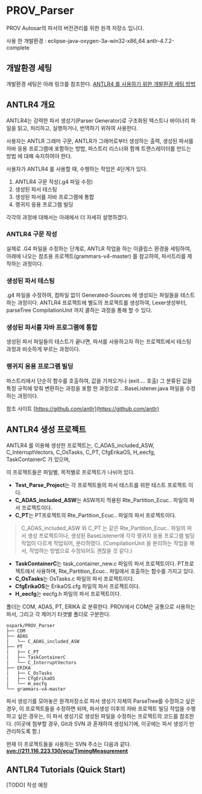 
# PROV_Parser

PROV Autosar의 파서의 버전관리를 위한 원격 저장소 입니다. 

사용 한 개발환경 : 
eclipse-java-oxygen-3a-win32-x86_64
antlr-4.7.2-complete

## 개발환경 세팅
개발환경 세팅은 아래 링크를 참조한다. 
[ANTLR4 를 사용하기 위한 개발환경 세팅 방법](https://github.com/jknack/antlr4ide)

## ANTLR4 개요
ANTLR4는 강력한 파서 생성기(Parser Generator)로 구조화된 텍스트나 바이너리 파일을 읽고, 처리하고, 실행하거나, 번역하기 위하여 사용한다. 

사용자는 ANTLR 그래머 구문, ANTLR가 그래머로부터 생성하는 출력, 생성된 파서를 자바 응용 프로그램에 포함하는 방법, 파스트리 리스너와 함께 트랜스레이터를 만드는 방법 에 대해 숙지하여야 한다. 

사용자가 ANTLR4 를 사용할 때, 수행하는 작업은 4단계가 있다.
1. ANTLR4 구문 작성(.g4 파일 수정) 
2. 생성된 파서 테스팅
3. 생성된 파서를 자바 프로그램에 통합
4. 랭귀지 응용 프로그램 빌딩

각각의 과정에 대해서는 아래에서 더 자세히 설명하겠다.

### ANTLR4 구문 작성
 실제로 .G4 파일을 수정하는 단계로, ANTLR 작업을 하는 이클립스 환경을 세팅하여, 아래에 나오는 참조용 프로젝트(grammars-v4-master) 를 참고하여, 파서트리를 제작하는 과정이다.
### 생성된 파서 테스팅
.g4 파일을 수정하여, 컴파일 없이 Generated-Sources 에 생성되는 파일들을 테스트 하는 과정이다. ANTLR4 프로젝트에 별도의 프로젝트를 생성하여, Lexer생성부터, parseTree CompilationUnit 까지 콜하는 과정을 통해 할 수 있다.
### 생성된 파서를 자바 프로그램에 통합
생성된 파서 파일들의 테스트가 끝나면, 파서를 사용하고자 하는 프로젝트에서 테스팅 과정과 비슷하게 부르는 과정이다.
### 랭귀지 응용 프로그램 빌딩 
파스트리에서 단순히 함수를 호출하여, 값을 가져오거나 (exit.... 호출) 그 분류된 값을 특정 규칙에 맞춰 변환하는 과정을 포함 한 과정으로 ...BaseListener.java 파일을 수정하는 과정이다. 




참조 사이트
[https://github.com/antlr](https://github.com/antlr) 

## ANTLR4 생성 프로젝트
ANTLR4 를 이용해 생성한 프로젝트는, 
C_ADAS_included_ASW, C_InterruptVectors, C_OsTasks, C_PT, CfgErikaOS, H_eecfg, TaskContainerC 가 있으며,

이 프로젝트들은 파일별, 목적별로 프로젝트가 나뉘어 있다.

+ **Test_Parse_Project**는 각 프로젝트들의 파서 테스트를 위한 테스트 프로젝트 이다. 
+ **C_ADAS_included_ASW**는 ASW까지 적용된 Rte_Partition_Ecuc.. 파일의 파서 프로젝트이다.
+ **C_PT**는 PT프로젝트의  Rte_Partition_Ecuc.. 파일의 파서 프로젝트이다. 
> C_ADAS_included_ASW 와 C_PT 는 같은 Rte_Partition_Ecuc.. 파일의 파서 생성 프로젝트이나, 생성된 BaseListener에 각각 랭귀지 응용 프로그램 빌딩 작업이 다르게 작업되어, 분리하였다. 
> (CompilationUnit 을 분리하는 작업을 해서, 작업하는 방법으로 수정되어도 괜찮을 것 같다.)
+ **TaskContainerC**는  task_container_new.c 파일의 파서 프로젝트이다. PT프로젝트에서 사용하며, Rte_Partition_Ecuc.. 파일에서 호출하는 함수를 가지고 있다. 
+ **C_OsTasks**는 OsTasks.c 파일의 파서 프로젝트이다.
+ **CfgErikaOS**는 ErikaOS.cfg 파일의 파서 프로젝트이다.
+ **H_eecfg**는 eecfg.h 파일의 파서 프로젝트이다.

폴더는 COM, ADAS, PT, ERIKA 로 분류한다.
PROV에서 COM은 공통으로 사용하는 파서, 그리고 각 제어기 타겟별 폴더로 구분한다. 

	ospark/PROV_Parser
	├── COM
	├── ADAS
	|   └── C_ADAS_included_ASW
	├── PT
	|   ├── C_PT
	|   ├── TaskContainerC
	|   └── C_InterruptVectors
	├── ERIKA
	|   ├── C_OsTasks
	|   ├── CfgErikaOS
	|   └── H_eecfg
	└── grammars-v4-master

파서 생성기를 모아놓은 원격저장소로 파서 생성기 자체의 ParseTree를 수정하고 싶은 경우, 이 프로젝트들을 수정하면 되며, 파서생성 이후의 자바 프로젝트 빌딩 작업을 수행하고 싶은 경우는, 이 파서 생성기로 생성된 파일을 수정하는 프로젝트의 코드를 참조한다. 
(이곳에 첨부할 경우, Git과 SVN 과 혼재하여 생성되기에, 이곳에는 파서 생성기 만 관리하도록 함.) 


현재 이 프로젝트들을 사용하는 SVN 주소는 다음과 같다.
[**svn://211.116.223.130/ecu/TimingMeasurement**](svn://211.116.223.130/ecu/TimingMeasurement)

## ANTLR4 Tutorials (Quick Start)
[TODO] 작성 예정

